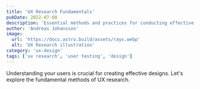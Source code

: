 ```yaml
---
title: 'UX Research Fundamentals'
pubDate: 2022-07-08
description: 'Essential methods and practices for conducting effective UX research.'
author: 'Andreas Johansson'
image:
  url: 'https://docs.astro.build/assets/rays.webp'
  alt: 'UX Research illustration'
category: 'ux-design'
tags: ['ux research', 'user testing', 'design']
---
```


Understanding your users is crucial for creating effective designs. Let's explore the fundamental methods of UX research.
